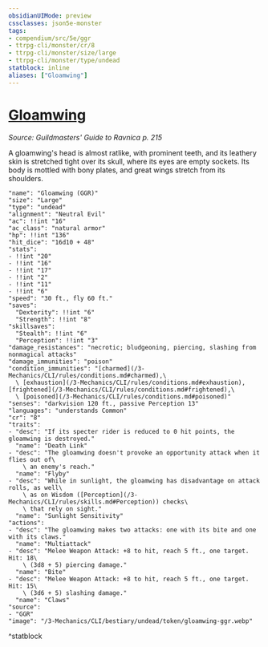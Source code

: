 ```yaml
---
obsidianUIMode: preview
cssclasses: json5e-monster
tags:
- compendium/src/5e/ggr
- ttrpg-cli/monster/cr/8
- ttrpg-cli/monster/size/large
- ttrpg-cli/monster/type/undead
statblock: inline
aliases: ["Gloamwing"]
---
```

# [Gloamwing](3-Mechanics\CLI\bestiary\undead/gloamwing-ggr.md)
*Source: Guildmasters' Guide to Ravnica p. 215*  

A gloamwing's head is almost ratlike, with prominent teeth, and its leathery skin is stretched tight over its skull, where its eyes are empty sockets. Its body is mottled with bony plates, and great wings stretch from its shoulders.

```statblock
"name": "Gloamwing (GGR)"
"size": "Large"
"type": "undead"
"alignment": "Neutral Evil"
"ac": !!int "16"
"ac_class": "natural armor"
"hp": !!int "136"
"hit_dice": "16d10 + 48"
"stats":
- !!int "20"
- !!int "16"
- !!int "17"
- !!int "2"
- !!int "11"
- !!int "6"
"speed": "30 ft., fly 60 ft."
"saves":
  "Dexterity": !!int "6"
  "Strength": !!int "8"
"skillsaves":
  "Stealth": !!int "6"
  "Perception": !!int "3"
"damage_resistances": "necrotic; bludgeoning, piercing, slashing from nonmagical attacks"
"damage_immunities": "poison"
"condition_immunities": "[charmed](/3-Mechanics/CLI/rules/conditions.md#charmed),\
  \ [exhaustion](/3-Mechanics/CLI/rules/conditions.md#exhaustion), [frightened](/3-Mechanics/CLI/rules/conditions.md#frightened),\
  \ [poisoned](/3-Mechanics/CLI/rules/conditions.md#poisoned)"
"senses": "darkvision 120 ft., passive Perception 13"
"languages": "understands Common"
"cr": "8"
"traits":
- "desc": "If its specter rider is reduced to 0 hit points, the gloamwing is destroyed."
  "name": "Death Link"
- "desc": "The gloamwing doesn't provoke an opportunity attack when it flies out of\
    \ an enemy's reach."
  "name": "Flyby"
- "desc": "While in sunlight, the gloamwing has disadvantage on attack rolls, as well\
    \ as on Wisdom ([Perception](/3-Mechanics/CLI/rules/skills.md#Perception)) checks\
    \ that rely on sight."
  "name": "Sunlight Sensitivity"
"actions":
- "desc": "The gloamwing makes two attacks: one with its bite and one with its claws."
  "name": "Multiattack"
- "desc": "Melee Weapon Attack: +8 to hit, reach 5 ft., one target. Hit: 18\
    \ (3d8 + 5) piercing damage."
  "name": "Bite"
- "desc": "Melee Weapon Attack: +8 to hit, reach 5 ft., one target. Hit: 15\
    \ (3d6 + 5) slashing damage."
  "name": "Claws"
"source":
- "GGR"
"image": "/3-Mechanics/CLI/bestiary/undead/token/gloamwing-ggr.webp"
```
^statblock